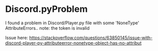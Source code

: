 # Discord.pyProblem
I found a problem in Discord/Player.py file with some 'NoneType' AttributeErrors.. 
note: the token is invalid

Issue here: https://stackoverflow.com/questions/63850145/issue-with-discord-player-py-attributeerror-nonetype-object-has-no-attribut
